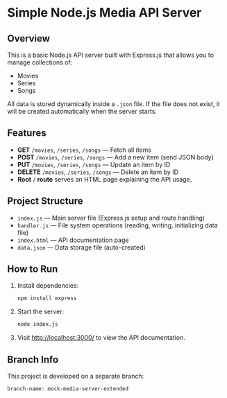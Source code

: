 
# Simple Node.js Media API Server

## Overview
This is a basic Node.js API server built with Express.js that allows you to manage collections of:
- Movies
- Series
- Songs

All data is stored dynamically inside a `.json` file. If the file does not exist, it will be created automatically when the server starts.

## Features
- **GET** `/movies`, `/series`, `/songs` — Fetch all items
- **POST** `/movies`, `/series`, `/songs` — Add a new item (send JSON body)
- **PUT** `/movies`, `/series`, `/songs` — Update an item by ID
- **DELETE** `/movies`, `/series`, `/songs` — Delete an item by ID
- **Root `/` route** serves an HTML page explaining the API usage.

## Project Structure
- `index.js` — Main server file (Express.js setup and route handling)
- `handler.js` — File system operations (reading, writing, initializing data file)
- `index.html` — API documentation page
- `data.json` — Data storage file (auto-created)

## How to Run
1. Install dependencies:
   ```bash
   npm install express
   ```
2. Start the server:
   ```bash
   node index.js
   ```
3. Visit [http://localhost:3000/](http://localhost:3000/) to view the API documentation.

## Branch Info
This project is developed on a separate branch:
```
branch-name: mock-media-server-extended
```
